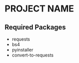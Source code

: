 # PROJECT NAME

## Required Packages

<ul>
<li>requests</li>
<li>bs4</li>
<li>pyinstaller</li>
<li>convert-to-requests</li>
</ul>
